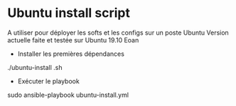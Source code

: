 # Ubuntu install script
A utiliser pour déployer les softs et les configs sur un poste Ubuntu
Version actuelle faite et testée sur Ubuntu 19.10 Eoan

* Installer les premières dépendances

./ubuntu-install .sh

* Exécuter le playbook

sudo ansible-playbook ubuntu-install.yml 
